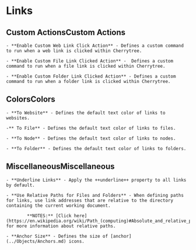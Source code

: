 
# Links


 ## Custom ActionsCustom Actions

	- **Enable Custom Web Link Click Action** - Defines a custom command to run when a web link is clicked within Cherrytree.

	- **Enable Custom File Link Clicked Action** -  Defines a custom command to run when a file link is clicked within Cherrytree.

	- **Enable Custom Folder Link Clicked Action** - Defines a custom command to run when a folder link is clicked within Cherrytree.

 ## ColorsColors

	- **To Website** - Defines the default text color of links to websites.

	-** To File** - Defines the default text color of links to files.

	- **To Node** - Defines the default text color of links to nodes.

	- **To Folder** - Defines the default text color of links to folders.

 ## MiscellaneousMiscellaneous

	- **Underline Links** - Apply the ++underline++ property to all links by default.

	- **Use Relative Paths for Files and Folders** - When defining paths for links, use link addresses that are relative to the directory containing the current working document.

			**NOTES:** [Click here](https://en.wikipedia.org/wiki/Path_(computing)#Absolute_and_relative_paths) for more information about relative paths.

	- **Anchor Size** - Defines the size of [anchor](../Objects/Anchors.md) icons.
